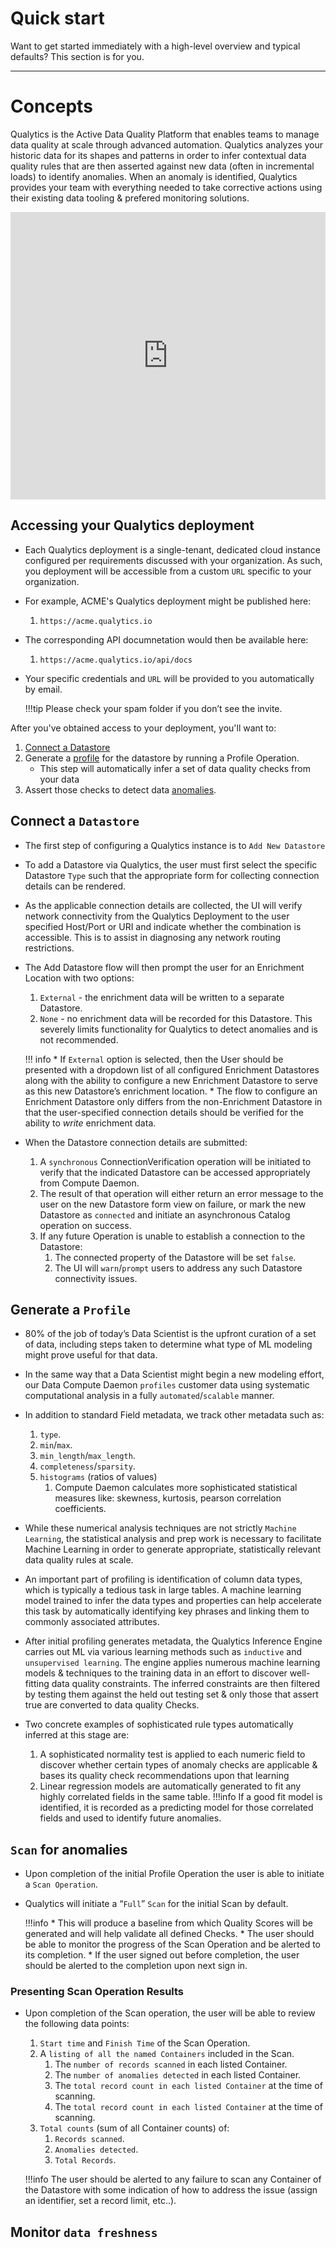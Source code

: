 # Quick start

Want to get started immediately with a high-level overview and typical defaults? This section is for you.

---

# Concepts
Qualytics is the Active Data Quality Platform that enables teams to manage data quality at scale through advanced automation. Qualytics analyzes your historic data for its shapes and patterns in order to infer contextual data quality rules that are then asserted against new data (often in incremental loads) to identify anomalies. When an anomaly is identified, Qualytics provides your team with everything needed to take corrective actions using their existing data tooling & prefered monitoring solutions.

<iframe width="100%" height="460" src="https://www.youtube.com/embed/Dxzt4LRibIE" title="YouTube video player" frameborder="0" allow="accelerometer; autoplay; clipboard-write; encrypted-media; gyroscope; picture-in-picture; web-share" allowfullscreen></iframe>

## Accessing your Qualytics deployment

* Each Qualytics deployment is a single-tenant, dedicated cloud instance configured per requirements discussed with your organization. As such, you deployment will be accessible from a custom `URL` specific to your organization.

* For example, ACME's Qualytics deployment might be published here:
    1. `https://acme.qualytics.io`

* The corresponding API documnetation would then be available here:
    1. `https://acme.qualytics.io/api/docs`

* Your specific credentials and `URL` will be provided to you automatically by email.

    !!!tip
        Please check your spam folder if you don’t see the invite.

After you've obtained access to your deployment, you'll want to:

1. [Connect a Datastore](/datastores/what-is-datastore)
2. Generate a [profile](/glossary#profile) for the datastore by running a Profile Operation.
    - This step will automatically infer a set of data quality checks from your data
4. Assert those checks to detect data [anomalies](/glossary#anomaly).


## Connect a `Datastore`

* The first step of configuring a Qualytics instance is to `Add New Datastore`

* To add a Datastore via Qualytics, the user must first select the specific Datastore `Type` such that the appropriate form for collecting connection details can be rendered.

* As the applicable connection details are collected, the UI will verify network connectivity from the Qualytics Deployment to the user specified Host/Port or URI and indicate whether the combination is accessible. This is to assist in diagnosing any network routing restrictions.

* The Add Datastore flow will then prompt the user for an Enrichment Location with two options:

    1. `External` - the enrichment data will be written to a separate Datastore.
    2. `None` - no enrichment data will be recorded for this Datastore. This severely limits functionality for Qualytics to detect anomalies and is not recommended.

    !!! info
        * If `External` option is selected, then the User should be presented with a dropdown list of all configured Enrichment Datastores along with the ability to configure a new Enrichment Datastore to serve as this new Datastore’s enrichment location. 
        * The flow to configure an Enrichment Datastore only differs from the non-Enrichment Datastore in that the user-specified connection details should be verified for the ability to _write_ enrichment data.

* When the Datastore connection details are submitted:
    1. A `synchronous` ConnectionVerification operation will be initiated to verify that the indicated Datastore can be accessed appropriately from Compute Daemon. 
    2. The result of that operation will either return an error message to the user on the new Datastore form view on failure, or mark the new Datastore as `connected` and initiate an asynchronous Catalog operation on success.  
    3. If any future Operation is unable to establish a connection to the Datastore:
        1. The connected property of the Datastore will be set `false`.  
        2. The UI will `warn`/`prompt` users to address any such Datastore connectivity issues.


## Generate a `Profile`

* 80% of the job of today’s Data Scientist is the upfront curation of a set of data, including steps taken to determine what type of ML modeling might prove useful for that data.

* In the same way that a Data Scientist might begin a new modeling effort, our Data Compute Daemon `profiles` customer data using systematic computational analysis in a fully `automated`/`scalable` manner.

* In addition to standard Field metadata, we track other metadata such as:
    1. `type`.
    2. `min`/`max`.
    3. `min_length`/`max_length`.
    4. `completeness`/`sparsity`.
    5. `histograms` (ratios of values)
        1. Compute Daemon calculates more sophisticated statistical measures like: skewness, kurtosis, pearson correlation coefficients.

* While these numerical analysis techniques are not strictly `Machine Learning`, the statistical analysis and prep work is necessary to facilitate Machine Learning in order to generate appropriate, statistically relevant data quality rules at scale.

* An important part of profiling is identification of column data types, which is typically a tedious task in large tables. A machine learning model trained to infer the data types and properties can help accelerate this task by automatically identifying key phrases and linking them to commonly associated attributes.

* After initial profiling generates metadata, the Qualytics Inference Engine carries out ML via various learning methods such as `inductive` and `unsupervised learning`. The engine applies numerous machine learning models & techniques to the training data in an effort to discover well-fitting data quality constraints. The inferred constraints are then filtered by testing them against the held out testing set & only those that assert true are converted to data quality Checks.

* Two concrete examples of sophisticated rule types automatically inferred at this stage are:
    1. A sophisticated normality test is applied to each numeric field to discover whether certain types of anomaly checks are applicable & bases its quality check recommendations upon that learning
    2. Linear regression models are automatically generated to fit any highly correlated fields in the same table. 
    !!!info 
        If a good fit model is identified, it is recorded as a predicting model for those correlated fields and used to identify future anomalies.

## `Scan` for anomalies

* Upon completion of the initial Profile Operation the user is able to initiate a `Scan Operation`.

* Qualytics will initiate a “`Full`” `Scan` for the initial Scan by default.  

    !!!info
        * This will produce a baseline from which Quality Scores will be generated and will help validate all defined Checks. 
        * The user should be able to monitor the progress of the Scan Operation and be alerted to its completion. 
        * If the user signed out before completion, the user should be alerted to the completion upon next sign in.

### Presenting Scan Operation Results

* Upon completion of the Scan operation, the user will be able to review the following data points:

    1. `Start time` and `Finish Time` of the Scan Operation.
    2. A `listing of all the named Containers` included in the Scan.
        1. The `number of records scanned` in each listed Container.
        2. The `number of anomalies detected` in each listed Container.
        3. The `total record count in each listed Container` at the time of scanning.
        4. The `total record count in each listed Container` at the time of scanning.
    3. `Total counts` (sum of all Container counts) of:
        1. `Records scanned`.
        2. `Anomalies detected`.
        3. `Total Records`.

    !!!info
        The user should be alerted to any failure to scan any Container of the Datastore with some indication of how to address the issue (assign an identifier, set a record limit, etc..).


## Monitor `data freshness`
